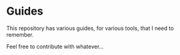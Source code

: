 # Guides
This repository has various guides, for various tools, that I need to remember.

Feel free to contribute with whatever...
